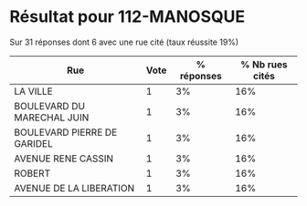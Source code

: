 # Résultat pour 112-MANOSQUE

Sur 31 réponses dont 6 avec une rue cité (taux réussite 19%)

| Rue | Vote | % réponses | % Nb rues cités|
|-----|------|------------|----------------|
| LA VILLE | 1 | 3% | 16%|
| BOULEVARD DU MARECHAL JUIN | 1 | 3% | 16%|
| BOULEVARD PIERRE DE GARIDEL | 1 | 3% | 16%|
| AVENUE RENE CASSIN | 1 | 3% | 16%|
| ROBERT | 1 | 3% | 16%|
| AVENUE DE LA LIBERATION | 1 | 3% | 16%|
